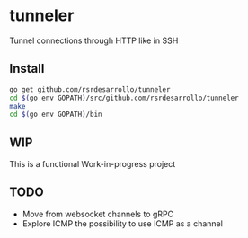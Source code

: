 # tunneler
Tunnel connections through HTTP like in SSH

## Install

```bash
go get github.com/rsrdesarrollo/tunneler
cd $(go env GOPATH)/src/github.com/rsrdesarrollo/tunneler
make
cd $(go env GOPATH)/bin
```

## WIP

This is a functional Work-in-progress project

## TODO

* Move from websocket channels to gRPC
* Explore ICMP the possibility to use ICMP as a channel

